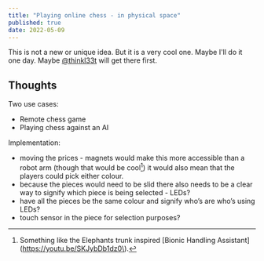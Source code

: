 ```yaml
---
title: "Playing online chess - in physical space"
published: true
date: 2022-05-09
---
```


This is not a new or unique idea. But it is a very cool one. Maybe I'll do it one day. Maybe [@thinkl33t](https://thinkl33t.co.uk/) will get there first.

## Thoughts

Two use cases:

- Remote chess game
- Playing chess against an AI

Implementation:

- moving the prices - magnets would make this more accessible than a robot arm (though that would be cool[^1]) it would also mean that the players could pick either colour.
- because the pieces would need to be slid there also needs to be a clear way to signify which piece is being selected - LEDs?
- have all the pieces be the same colour and signify who’s are who’s using LEDs?
- touch sensor in the piece for selection purposes?

[^1]: Something like the Elephants trunk inspired [Bionic Handling Assistant](https://youtu.be/SKJybDb1dz0\).

